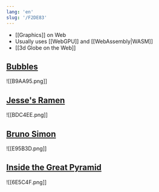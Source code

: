 ```yaml
---
lang: 'en'
slug: '/F2DE83'
---
```


- [[Graphics]] on Web
- Usually uses [[WebGPU]] and [[WebAssembly|WASM]]
- [[3d Globe on the Web]]

## [Bubbles](https://oimo.io/works/bubbles/)

![[B9AA95.png]]

## [Jesse's Ramen](https://jesse-zhou.com/)

![[BDC4EE.png]]

## [Bruno Simon](https://bruno-simon.com/)

![[E95B3D.png]]

## [Inside the Great Pyramid](https://giza.mused.org/en/guided/266/inside-the-great-pyramid)

![[6E5C4F.png]]
